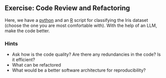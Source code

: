## Exercise: Code Review and Refactoring

Here, we have a [python](src/ml_model.py) and an [R](src/ml_model.r) script for classifying the Iris dataset (choose the one you are most comfortable with). With the help of an LLM, make the code better.

### Hints
- Ask how is the code quality? Are there any redundancies in the code? Is it efficient?
- What can be refactored
- What would be a better software architecture for reproducibility?
